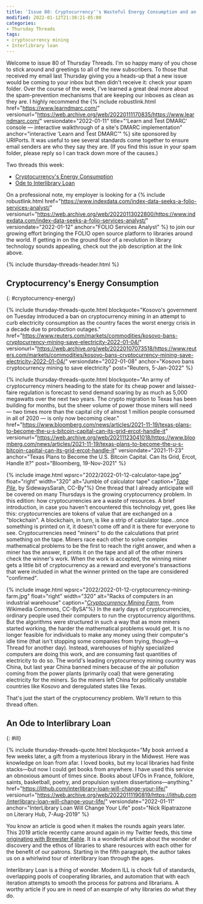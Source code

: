 ```yaml
---
title: 'Issue 80: Cryptocurrency''s Wasteful Energy Consumption and an Ode to Interlibrary Loan'
modified: 2022-01-12T21:38:21-05:00
categories:
- Thursday Threads
tags:
- cryptocurrency mining
- Interlibrary loan
---
```

Welcome to issue 80 of Thursday Threads.
I'm so happy many of you chose to stick around and greetings to all of the new subscribers.
To those that received my email last Thursday giving you a heads-up that a new issue would be coming to your inbox but then didn't receive it: check your spam folder.
Over the course of the week, I've learned a great deal more about the spam-prevention mechanisms that are keeping our inboxes as clean as they are.
I highly recommend the {% include robustlink.html href="https://www.learndmarc.com/" versionurl="https://web.archive.org/web/20220111170835/https://www.learndmarc.com/" versiondate="2022-01-11" title="'Learn and Test DMARC' console — interactive walkthrough of a site's DMARC implementation" anchor="interactive 'Learn and Test DMARC'" %} site sponsored by URIPorts.
It was useful to see several standards come together to ensure email senders are who they say they are.
(If you find this issue in your spam folder, please reply so I can track down more of the causes.)

Two threads this week:

* [Cryptocurrency's Energy Consumption](#cryptocurrency-energy)
* [Ode to Interlibrary Loan](#ill)

On a professional note, my employer is looking for a {% include robustlink.html href="https://www.indexdata.com/index-data-seeks-a-folio-services-analyst/" versionurl="https://web.archive.org/web/20220113022800/https://www.indexdata.com/index-data-seeks-a-folio-services-analyst/" versiondate="2022-01-12" anchor="FOLIO Services Analyst" %} to join our growing effort bringing the FOLIO open source platform to libraries around the world.
If getting in on the ground floor of a revolution in library technology sounds appealing, check out the job description at the link above.

{% include thursday-threads-header.html %}

## Cryptocurrency's Energy Consumption
{: #cryptocurrency-energy}

{% include thursday-threads-quote.html
blockquote="Kosovo's government on Tuesday introduced a ban on cryptocurrency mining in an attempt to curb electricity consumption as the country faces the worst energy crisis in a decade due to production outages."
href="https://www.reuters.com/markets/commodities/kosovo-bans-cryptocurrency-mining-save-electricity-2022-01-04/"
versionurl="https://web.archive.org/web/20220107073518/https://www.reuters.com/markets/commodities/kosovo-bans-cryptocurrency-mining-save-electricity-2022-01-04/"
versiondate="2022-01-08"
anchor="Kosovo bans cryptocurrency mining to save electricity"
post="Reuters, 5-Jan-2022"
%}

{% include thursday-threads-quote.html
blockquote="An army of cryptocurrency miners heading to the state for its cheap power and laissez-faire regulation is forecast to send demand soaring by as much as 5,000 megawatts over the next two years. The crypto migration to Texas has been building for months, but the sheer volume of power those miners will need — two times more than the capital city of almost 1 million people consumed in all of 2020 — is only now becoming clear."
href="https://www.bloomberg.com/news/articles/2021-11-19/texas-plans-to-become-the-u-s-bitcoin-capital-can-its-grid-ercot-handle-it"
versionurl="https://web.archive.org/web/20211123041018/https://www.bloomberg.com/news/articles/2021-11-19/texas-plans-to-become-the-u-s-bitcoin-capital-can-its-grid-ercot-handle-it"
versiondate="2021-11-23"
anchor="Texas Plans to Become the U.S. Bitcoin Capital. Can Its Grid, Ercot, Handle It?"
post="Bloomberg, 19-Nov-2021" %}

{% include image.html wpsrc="2022/2022-01-12-calculator-tape.jpg" float="right" width="320" alt="Jumble of calculator tape" caption="<i><a href='https://www.flickr.com/photos/97699489@N00/4758769769'>Tape Pile</a></i>, by SidewaysSarah, CC-By"%}  One thread that I already anticipate will be covered on many Thursdays is the growing cryptocurrency problem.
In this edition: how cryptocurrencies are a waste of resources.
A brief introduction, in case you haven't encountered this technology yet, goes like this: cryptocurrencies are tokens of value that are exchanged on a "blockchain".
A blockchain, in turn, is like a strip of calculator tape...once something is printed on it, it doesn't come off and it is there for everyone to see.
Cryptocurrencies need "miners" to do the calculations that print something on the tape.
Miners race each other to solve complex mathematical problems to be the first to reach the right answer, and when a miner has the answer, it prints it on the tape and all of the other miners check the winner's work.
When the work is accepted, the winning miner gets a little bit of cryptocurrency as a reward and everyone's transactions that were included in what the winner printed on the tape are considered "confirmed".

{% include image.html wpsrc="2022/2022-01-12-cryptocurrency-mining-farm.jpg" float="right" width="320" alt="Racks of computers in an industrial warehouse" caption="<i><a href='https://commons.wikimedia.org/wiki/File:Cryptocurrency_Mining_Farm.jpg'>Cryptocurrency Mining Farm</a></i>, from Wikimedia Commons, CC-BySA"%}
In the early days of cryptocurrencies, ordinary people used their computers to run the cryptocurrency algorithms.
But the algorithms were structured in such a way that as more miners started working, the harder the mathematical problems would get.
It is no longer feasible for individuals to make any money using their computer's idle time (that isn't stopping some companies from trying, though—a Thread for another day).
Instead, warehouses of highly specialized computers are doing this work, and are consuming fast quantities of electricity to do so.
The world's leading cryptocurrency mining country was China, but last year China banned miners because of the air pollution coming from the power plants (primarily coal) that were generating electricity for the miners.
So the miners left China for politically unstable countries like Kosovo and deregulated states like Texas.

That's just the start of the cryptocurrency problem.
We'll return to this thread often.

## An Ode to Interlibrary Loan
{: #ill}

{% include thursday-threads-quote.html
blockquote="My book arrived a few weeks later, a gift from a mysterious library in the Midwest. Here was knowledge on loan from afar. I loved books, but my local libraries had finite stacks—but now I could get books from anywhere. I have used this service an obnoxious amount of times since. Books about UFOs in France, folklore, saints, basketball, poetry, and propulsion system dissertations—anything."
href="https://lithub.com/interlibrary-loan-will-change-your-life/"
versionurl="https://web.archive.org/web/20220111190819/https://lithub.com/interlibrary-loan-will-change-your-life/"
versiondate="2022-01-11"
anchor="InterLibrary Loan Will Change Your Life"
post="Nick Ripatrazone on Literary Hub, 7-Aug-2019" %}

You know an article is good when it makes the rounds again years later.
This 2019 article recently came around again in my Twitter feeds, this time <a href="https://twitter.com/brewster_kahle/status/1480928804793204737">originating with Brewster Kahle</a>.
It is a wonderful article about the wonder of discovery and the ethos of libraries to share resources with each other for the benefit of our patrons.
Starting in the fifth paragraph, the author takes us on a whirlwind tour of interlibrary loan through the ages.

Interlibrary Loan is a thing of wonder.
Modern ILL is chock full of standards, overlapping pools of cooperating libraries, and automation that with each iteration attempts to smooth the process for patrons and librarians.
A worthy article if you are in need of an example of why libraries do what they do.

